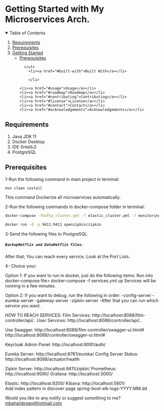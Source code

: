 # Getting Started with My Microservices Arch.

<details open="open">
  <summary>Table of Contents</summary>
  <ol>
    <li>
      <a href="#requirements">Requirements</a>
    </li>
      <li>
      <a href="#prerequisites">Prerequisites</a>
    </li>
    <li>
      <a href="#getting-started">Getting Started</a>
      <ul>
        <li><a href="#prerequisites">Prerequisites</a>
        
      </ul>
        <li><a href="#built-with">Built With</a></li>

        </li>
     
    <li><a href="#usage">Usage</a></li>
    <li><a href="#roadmap">Roadmap</a></li>
    <li><a href="#contributing">Contributing</a></li>
    <li><a href="#license">License</a></li>
    <li><a href="#contact">Contact</a></li>
    <li><a href="#acknowledgements">Acknowledgements</a></li>
  </ol>
</details>

## Requirements


1. Java JDK 11
2. Docker Desktop
3. IDE (IntelliJ)
4. PostgreSQL


## Prerequisites

1-Run the following command in main project in terminal:
   ```sh
   mvn clean install
   ```
This command Dockerize all microservices automatically.

2-Run the following commands in docker-compose folder in terminal:
   ```sh
   docker-compose -fkafka_cluster.yml -f elastic_cluster.yml -f monitoring.yml -f keycloak_authorization_server.yml up
   
   docker run -d -p 9411:9411 openzipkin/zipkin
   ```
   
   
  
3-Send the following files to PostgreSQL.
##### `BackupNetflix and DataNetflix Files.` 
After that; You can reach every service. Look at the Port Lists. 



4- Choice your:

Option 1: 
If you want to run in docker, just do the following items:
Run into docker-compose file>  docker-compose -f services.yml up
Services will be running in a few minutes.


Option 2: 
If you want to debug, run the following in order:
-config-server
-eureka-server
-gateway-server
-zipkin-server
-After that you can run which service you want.



HOW TO REACH SERVICES:
Film Services: http://localhost:8088/film-controller/api/..
User Services: http://localhost:8088/controller/api/..

Use Swagger:
http://localhost:8088/film-controller/swagger-ui.html#
http://localhost:8088/controller/swagger-ui.html#

Keycloak Admin Panel: http://localhost:9091/auth/

Eureka Server: http://localhost:8761/eureka/
Config Server Status: http://localhost:8088/actuator/health

Zipkin Server: http://localhost:9411/zipkin/
Prometheus: http://localhost:9090/ 
Grafana: http://localhost:3000/

Elastic: http://localhost:9200/ 
Kibana: http://localhost:5601/  
Add index pattern in discover page
spring-boot-elk-logs-YYYY.MM.dd 




Would you like to any notify or suggest something to me?
mbahardogan@hotmail.com
